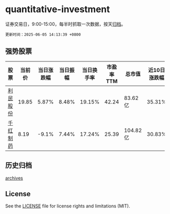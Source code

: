 # quantitative-investment

证券交易日，9:00-15:00，每半时抓取一次数据，按天[归档](archives)。

`更新时间：2025-06-05 14:13:39 +0800`

## 强势股票

|股票|当前价|当日涨跌幅|当日振幅|当日换手率|市盈率TTM|总市值|近10日涨跌幅|
|----|----|----|----|----|----|----|----|
|[利民股份](https://xueqiu.com/S/SZ002734)|19.85|5.87%|8.48%|19.15%|42.24|83.62亿|35.31%|
|[千红制药](https://xueqiu.com/S/SZ002550)|8.19|-9.1%|7.44%|17.24%|25.39|104.82亿|30.83%|

## 历史归档

[archives](archives)

## License

See the [LICENSE](LICENSE) file for license rights and limitations (MIT).